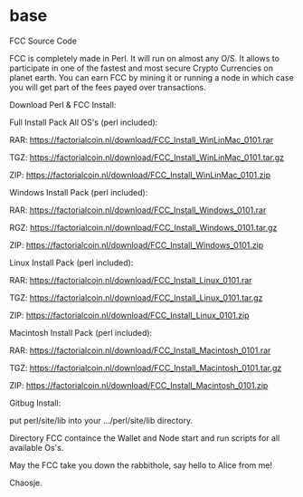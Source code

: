 # base
FCC Source Code

FCC is completely made in Perl. It will run on almost any O/S.
It allows to participate in one of the fastest and most secure Crypto Currencies on planet earth.
You can earn FCC by mining it or running a node in which case you will get part of the fees payed over transactions.


Download Perl & FCC Install:


Full Install Pack All OS's (perl included):

  RAR: https://factorialcoin.nl/download/FCC_Install_WinLinMac_0101.rar

  TGZ: https://factorialcoin.nl/download/FCC_Install_WinLinMac_0101.tar.gz

  ZIP: https://factorialcoin.nl/download/FCC_Install_WinLinMac_0101.zip


Windows Install Pack (perl included):

  RAR: https://factorialcoin.nl/download/FCC_Install_Windows_0101.rar

  RGZ: https://factorialcoin.nl/download/FCC_Install_Windows_0101.tar.gz

  ZIP: https://factorialcoin.nl/download/FCC_Install_Windows_0101.zip


Linux Install Pack (perl included):

  RAR: https://factorialcoin.nl/download/FCC_Install_Linux_0101.rar

  TGZ: https://factorialcoin.nl/download/FCC_Install_Linux_0101.tar.gz

  ZIP: https://factorialcoin.nl/download/FCC_Install_Linux_0101.zip


Macintosh Install Pack (perl included):

  RAR: https://factorialcoin.nl/download/FCC_Install_Macintosh_0101.rar

  TGZ: https://factorialcoin.nl/download/FCC_Install_Macintosh_0101.tar.gz

  ZIP: https://factorialcoin.nl/download/FCC_Install_Macintosh_0101.zip


Gitbug Install:

put perl/site/lib into your .../perl/site/lib directory.

Directory FCC containce the Wallet and Node start and run scripts for all available Os's.

May the FCC take you down the rabbithole, say hello to Alice from me!

Chaosje.
